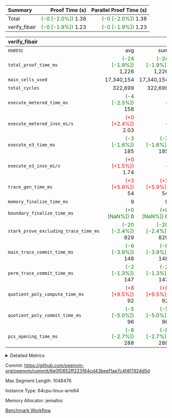 | Summary | Proof Time (s) | Parallel Proof Time (s) |
|:---|---:|---:|
| Total | <span style='color: green'>(-0 [-2.0%])</span> 1.38 | <span style='color: green'>(-0 [-2.0%])</span> 1.38 |
| verify_fibair | <span style='color: green'>(-0 [-1.9%])</span> 1.23 | <span style='color: green'>(-0 [-1.9%])</span> 1.23 |


| verify_fibair |||||
|:---|---:|---:|---:|---:|
|metric|avg|sum|max|min|
| `total_proof_time_ms ` | <span style='color: green'>(-24 [-1.9%])</span> 1,226 | <span style='color: green'>(-24 [-1.9%])</span> 1,226 | <span style='color: green'>(-24 [-1.9%])</span> 1,226 | <span style='color: green'>(-24 [-1.9%])</span> 1,226 |
| `main_cells_used     ` |  17,340,154 |  17,340,154 |  17,340,154 |  17,340,154 |
| `total_cycles        ` |  322,699 |  322,699 |  322,699 |  322,699 |
| `execute_metered_time_ms` | <span style='color: green'>(-4 [-2.5%])</span> 158 | -          | -          | -          |
| `execute_metered_insn_mi/s` | <span style='color: red'>(+0 [+2.4%])</span> 2.03 | -          | <span style='color: red'>(+0 [+2.4%])</span> 2.03 | <span style='color: red'>(+0 [+2.4%])</span> 2.03 |
| `execute_e3_time_ms  ` | <span style='color: green'>(-3 [-1.6%])</span> 185 | <span style='color: green'>(-3 [-1.6%])</span> 185 | <span style='color: green'>(-3 [-1.6%])</span> 185 | <span style='color: green'>(-3 [-1.6%])</span> 185 |
| `execute_e3_insn_mi/s` | <span style='color: red'>(+0 [+1.5%])</span> 1.74 | -          | <span style='color: red'>(+0 [+1.5%])</span> 1.74 | <span style='color: red'>(+0 [+1.5%])</span> 1.74 |
| `trace_gen_time_ms   ` | <span style='color: red'>(+3 [+5.9%])</span> 54 | <span style='color: red'>(+3 [+5.9%])</span> 54 | <span style='color: red'>(+3 [+5.9%])</span> 54 | <span style='color: red'>(+3 [+5.9%])</span> 54 |
| `memory_finalize_time_ms` |  9 |  9 |  9 |  9 |
| `boundary_finalize_time_ms` | <span style='color: green'>(+0 [NaN%])</span> 0 | <span style='color: green'>(+0 [NaN%])</span> 0 | <span style='color: green'>(+0 [NaN%])</span> 0 | <span style='color: green'>(+0 [NaN%])</span> 0 |
| `stark_prove_excluding_trace_time_ms` | <span style='color: green'>(-20 [-2.4%])</span> 829 | <span style='color: green'>(-20 [-2.4%])</span> 829 | <span style='color: green'>(-20 [-2.4%])</span> 829 | <span style='color: green'>(-20 [-2.4%])</span> 829 |
| `main_trace_commit_time_ms` | <span style='color: green'>(-6 [-3.9%])</span> 148 | <span style='color: green'>(-6 [-3.9%])</span> 148 | <span style='color: green'>(-6 [-3.9%])</span> 148 | <span style='color: green'>(-6 [-3.9%])</span> 148 |
| `perm_trace_commit_time_ms` | <span style='color: green'>(-2 [-1.3%])</span> 147 | <span style='color: green'>(-2 [-1.3%])</span> 147 | <span style='color: green'>(-2 [-1.3%])</span> 147 | <span style='color: green'>(-2 [-1.3%])</span> 147 |
| `quotient_poly_compute_time_ms` | <span style='color: red'>(+8 [+9.5%])</span> 92 | <span style='color: red'>(+8 [+9.5%])</span> 92 | <span style='color: red'>(+8 [+9.5%])</span> 92 | <span style='color: red'>(+8 [+9.5%])</span> 92 |
| `quotient_poly_commit_time_ms` | <span style='color: green'>(-5 [-5.0%])</span> 96 | <span style='color: green'>(-5 [-5.0%])</span> 96 | <span style='color: green'>(-5 [-5.0%])</span> 96 | <span style='color: green'>(-5 [-5.0%])</span> 96 |
| `pcs_opening_time_ms ` | <span style='color: green'>(-8 [-2.7%])</span> 288 | <span style='color: green'>(-8 [-2.7%])</span> 288 | <span style='color: green'>(-8 [-2.7%])</span> 288 | <span style='color: green'>(-8 [-2.7%])</span> 288 |



<details>
<summary>Detailed Metrics</summary>

|  | verify_program_compile_ms | total_cells | stark_prove_excluding_trace_time_ms | quotient_poly_compute_time_ms | quotient_poly_commit_time_ms | perm_trace_commit_time_ms | pcs_opening_time_ms | main_trace_commit_time_ms | app proof_time_ms |
| --- | --- | --- | --- | --- | --- | --- | --- | --- |
|  | 7 | 65,536 | 38 | 1 | 6 | 0 | 22 | 7 | 1,237 | 

| air_name | rows | quotient_deg | main_cols | interactions | constraints | cells |
| --- | --- | --- | --- | --- | --- | --- |
| AccessAdapterAir<2> |  | 2 |  | 5 | 12 |  | 
| AccessAdapterAir<4> |  | 2 |  | 5 | 12 |  | 
| AccessAdapterAir<8> |  | 2 |  | 5 | 12 |  | 
| FibonacciAir | 32,768 | 1 | 2 |  | 5 | 65,536 | 
| FriReducedOpeningAir |  | 2 |  | 39 | 71 |  | 
| JalRangeCheckAir |  | 2 |  | 9 | 14 |  | 
| NativePoseidon2Air<BabyBearParameters>, 1> |  | 2 |  | 136 | 572 |  | 
| PhantomAir |  | 2 |  | 3 | 5 |  | 
| ProgramAir |  | 1 |  | 1 | 4 |  | 
| VariableRangeCheckerAir |  | 1 |  | 1 | 4 |  | 
| VmAirWrapper<AluNativeAdapterAir, FieldArithmeticCoreAir> |  | 2 |  | 15 | 27 |  | 
| VmAirWrapper<BranchNativeAdapterAir, BranchEqualCoreAir<1> |  | 2 |  | 11 | 25 |  | 
| VmAirWrapper<NativeAdapterAir<2, 0>, PublicValuesCoreAir> |  | 2 |  | 11 | 29 |  | 
| VmAirWrapper<NativeLoadStoreAdapterAir<1>, NativeLoadStoreCoreAir<1> |  | 2 |  | 15 | 20 |  | 
| VmAirWrapper<NativeLoadStoreAdapterAir<4>, NativeLoadStoreCoreAir<4> |  | 2 |  | 15 | 20 |  | 
| VmAirWrapper<NativeVectorizedAdapterAir<4>, FieldExtensionCoreAir> |  | 2 |  | 15 | 27 |  | 
| VmConnectorAir |  | 2 |  | 5 | 11 |  | 
| VolatileBoundaryAir |  | 2 |  | 7 | 19 |  | 

| group | trace_gen_time_ms | total_proof_time_ms | total_cycles | total_cells | stark_prove_excluding_trace_time_ms | quotient_poly_compute_time_ms | quotient_poly_commit_time_ms | perm_trace_commit_time_ms | pcs_opening_time_ms | memory_finalize_time_ms | main_trace_commit_time_ms | main_cells_used | insns | generate_perm_trace_time_ms_time_ms | fri.log_blowup | execute_metered_time_ms | execute_metered_insn_mi/s | execute_e3_time_ms | execute_e3_insn_mi/s | boundary_finalize_time_ms |
| --- | --- | --- | --- | --- | --- | --- | --- | --- | --- | --- | --- | --- | --- | --- | --- | --- | --- | --- | --- | --- |
| verify_fibair | 54 | 1,226 | 322,699 | 62,474,410 | 829 | 92 | 96 | 147 | 288 | 9 | 148 | 17,340,154 | 322,700 | 55 | 1 | 158 | 2.03 | 185 | 1.74 | 0 | 

| group | air_name | rows | prep_cols | perm_cols | main_cols | cells |
| --- | --- | --- | --- | --- | --- | --- |
| verify_fibair | AccessAdapterAir<2> | 131,072 |  | 16 | 11 | 3,538,944 | 
| verify_fibair | AccessAdapterAir<4> | 65,536 |  | 16 | 13 | 1,900,544 | 
| verify_fibair | AccessAdapterAir<8> | 128 |  | 16 | 17 | 4,224 | 
| verify_fibair | FriReducedOpeningAir | 2,048 |  | 84 | 27 | 227,328 | 
| verify_fibair | JalRangeCheckAir | 32,768 |  | 28 | 12 | 1,310,720 | 
| verify_fibair | NativePoseidon2Air<BabyBearParameters>, 1> | 32,768 |  | 312 | 398 | 23,265,280 | 
| verify_fibair | PhantomAir | 16,384 |  | 12 | 6 | 294,912 | 
| verify_fibair | ProgramAir | 8,192 |  | 8 | 10 | 147,456 | 
| verify_fibair | VariableRangeCheckerAir | 262,144 | 2 | 8 | 1 | 2,359,296 | 
| verify_fibair | VmAirWrapper<AluNativeAdapterAir, FieldArithmeticCoreAir> | 262,144 |  | 36 | 29 | 17,039,360 | 
| verify_fibair | VmAirWrapper<BranchNativeAdapterAir, BranchEqualCoreAir<1> | 32,768 |  | 28 | 23 | 1,671,168 | 
| verify_fibair | VmAirWrapper<NativeLoadStoreAdapterAir<1>, NativeLoadStoreCoreAir<1> | 65,536 |  | 40 | 21 | 3,997,696 | 
| verify_fibair | VmAirWrapper<NativeLoadStoreAdapterAir<4>, NativeLoadStoreCoreAir<4> | 32,768 |  | 40 | 27 | 2,195,456 | 
| verify_fibair | VmAirWrapper<NativeVectorizedAdapterAir<4>, FieldExtensionCoreAir> | 32,768 |  | 36 | 38 | 2,424,832 | 
| verify_fibair | VmConnectorAir | 2 | 1 | 16 | 5 | 42 | 
| verify_fibair | VolatileBoundaryAir | 65,536 |  | 20 | 12 | 2,097,152 | 

| group | trace_height_constraint | weighted_sum | threshold |
| --- | --- | --- | --- |
| verify_fibair | 0 | 1,085,444 | 2,013,265,921 | 
| verify_fibair | 1 | 5,411,200 | 2,013,265,921 | 
| verify_fibair | 2 | 542,722 | 2,013,265,921 | 
| verify_fibair | 3 | 5,476,612 | 2,013,265,921 | 
| verify_fibair | 4 | 65,536 | 2,013,265,921 | 
| verify_fibair | 5 | 12,851,850 | 2,013,265,921 | 

| trace_height_constraint | threshold |
| --- | --- |
| 0 | 2,013,265,921 | 

</details>


Commit: https://github.com/openvm-org/openvm/commit/6e0f0852ff223164cd43beef1ae7c4f4f7924d5d

Max Segment Length: 1048476

Instance Type: 64cpu-linux-arm64

Memory Allocator: jemalloc

[Benchmark Workflow](https://github.com/openvm-org/openvm/actions/runs/15930352127)
